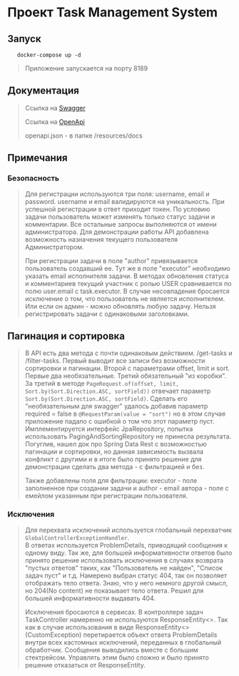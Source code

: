 # Проект Task Management System

## Запуск

```shell
   docker-compose up -d
```

> Приложение запускается на порту 8189
>

## Документация

> Ссылка на
[Swagger](http://localhost:8189/swagger-ui/index.html#/)
>
> Ссылка на [OpenApi](http://localhost:8189/v3/api-docs)
>
> openapi.json - в папке /resources/docs

## Примечания

### Безопасность

> Для регистрации используются три поля: username, email и password.
> username и email валидируются на уникальность. При успешной регистрации в ответ
> приходит токен. По условию задачи пользователь может изменять только статус 
> задачи и комментарии. Все остальные запросы выполняются от имени
> администратора. Для демонстрации работы API добавлена возможность
> назначения текущего пользователя Администратором. 
> 
> При регистрации задачи в поле "author" привязывается пользователь создавший ее.
> Тут же в поле "executor" необходимо указать email исполнителя задачи.
> В методах обновления статуса и комментариев текущий участник с ролью USER 
> сравнивается по полю user.email с task.executor. В случае несовпадения 
> бросается исключение о том, что пользователь не является исполнителем. Или
> если он админ - можно обновлять любую задачу. Нельзя регистрировать задачи
> с одинаковыми заголовками.

## Пагинация и сортировка

> В API есть два метода с почти одинаковым действием.  /get-tasks и /filter-tasks.
> Первый выводит все записи без возможности сортировки и пагинации. 
> Второй с параметрами offset, limit и sort. Первые два необязательные. 
> Третий обязательный "из коробки". За третий в методе
> `PageRequest.of(offset, limit, Sort.by(Sort.Direction.ASC, sortField))` отвечает
> параметр `Sort.by(Sort.Direction.ASC, sortField)`. Сделать его "необязательным
> для swagger" удалось добавив параметр required = false в
>  `@RequestParam(value = "sort")` но в этом случае приложение падало с ошибкой
> о том что этот параметр пуст. Имплементируется интерфейс JpaRepository, попытка
> использовать PagingAndSortingRepository не принесла результата. Погуглив, 
> нашел док про Spring Data Rest с возможностью пагинации и сортировки, 
> но данная зависимость вызвала конфликт с другими и в итоге было принято решение
> для демонстрации сделать два метода - с фильтрацией и без. 
> 
> Также добавлены поля для фильтрации: executor - поле заполненное при 
> создании задачи и author - email автора - поле с емейлом указанным при 
> регистрации пользователя.

### Исключения

> Для перехвата исключений используется глобальный перехватчик
> `GlobalControllerExceptionHandler`.  
> В ответах используется ProblemDetails, приводящий сообщения к одному
> виду. Так же, для большей информативности ответов было
> принято решение использовать исключения в случаях
> возврата "пустых ответов" таких, как "Пользователь не найден",
> "Список задач пуст" и т.д. Намерено выбран статус 404, так он позволяет 
> отображать тело ответа. Знаю, что у него немного другой смысл, но 
> 204(No content) не показывает тело ответа. Решил для большей информативности
> выдавать 404.
>
> Исключения бросаются в сервисах. В контроллере задач TaskController
> намеренно не используются ResponseEntity<>. Так как в случае использования
> в виде ResponseEntity<>(CustomException) перетирается объект ответа
> ProblemDetails внутри всех кастомных исключений, переданных в глобальный
> обработчик. Сообщения выводились вместе с большим стектрейсом. Управлять этим
> было сложно и было принято решение отказаться от ResponseEntity.
>
> 